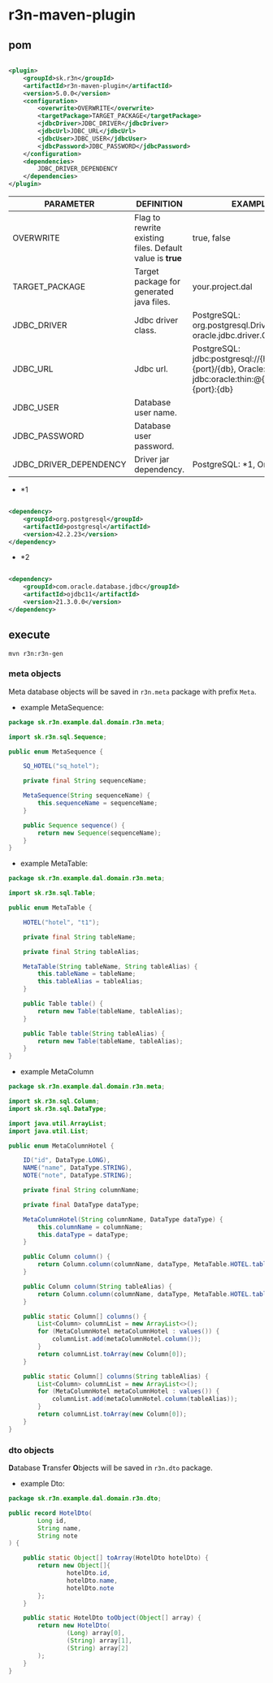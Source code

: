 # r3n-maven-plugin

## pom

```xml

<plugin>
    <groupId>sk.r3n</groupId>
    <artifactId>r3n-maven-plugin</artifactId>
    <version>5.0.0</version>
    <configuration>
        <overwrite>OVERWRITE</overwrite>
        <targetPackage>TARGET_PACKAGE</targetPackage>
        <jdbcDriver>JDBC_DRIVER</jdbcDriver>
        <jdbcUrl>JDBC_URL</jdbcUrl>
        <jdbcUser>JDBC_USER</jdbcUser>
        <jdbcPassword>JDBC_PASSWORD</jdbcPassword>
    </configuration>
    <dependencies>
        JDBC_DRIVER_DEPENDENCY
    </dependencies>
</plugin>
```

|PARAMETER|DEFINITION|EXAMPLE|
|---|---|---|
|OVERWRITE|Flag to rewrite existing files. Default value is **true**|true, false|
|TARGET_PACKAGE|Target package for generated java files.|your.project.dal|
|JDBC_DRIVER|Jdbc driver class.|PostgreSQL: org.postgresql.Driver, Oracle: oracle.jdbc.driver.OracleDriver|
|JDBC_URL|Jdbc url.|PostgreSQL: jdbc:postgresql://{host}:{port}/{db}, Oracle: jdbc:oracle:thin:@{host}:{port}:{db}|
|JDBC_USER|Database user name.||
|JDBC_PASSWORD|Database user password.||
|JDBC_DRIVER_DEPENDENCY|Driver jar dependency.|PostgreSQL: *1, Oracle: *2|

- *1

```xml

<dependency>
    <groupId>org.postgresql</groupId>
    <artifactId>postgresql</artifactId>
    <version>42.2.23</version>
</dependency>
```

- *2

```xml

<dependency>
    <groupId>com.oracle.database.jdbc</groupId>
    <artifactId>ojdbc11</artifactId>
    <version>21.3.0.0</version>
</dependency>
```

## execute

```
mvn r3n:r3n-gen
```

### meta objects

Meta database objects will be saved in `r3n.meta` package with prefix `Meta`.

- example MetaSequence:

```java
package sk.r3n.example.dal.domain.r3n.meta;

import sk.r3n.sql.Sequence;

public enum MetaSequence {

    SQ_HOTEL("sq_hotel");

    private final String sequenceName;

    MetaSequence(String sequenceName) {
        this.sequenceName = sequenceName;
    }

    public Sequence sequence() {
        return new Sequence(sequenceName);
    }
}

```

- example MetaTable:

```java
package sk.r3n.example.dal.domain.r3n.meta;

import sk.r3n.sql.Table;

public enum MetaTable {

    HOTEL("hotel", "t1");

    private final String tableName;

    private final String tableAlias;

    MetaTable(String tableName, String tableAlias) {
        this.tableName = tableName;
        this.tableAlias = tableAlias;
    }

    public Table table() {
        return new Table(tableName, tableAlias);
    }

    public Table table(String tableAlias) {
        return new Table(tableName, tableAlias);
    }
}

```

- example MetaColumn

```java
package sk.r3n.example.dal.domain.r3n.meta;

import sk.r3n.sql.Column;
import sk.r3n.sql.DataType;

import java.util.ArrayList;
import java.util.List;

public enum MetaColumnHotel {

    ID("id", DataType.LONG),
    NAME("name", DataType.STRING),
    NOTE("note", DataType.STRING);

    private final String columnName;

    private final DataType dataType;

    MetaColumnHotel(String columnName, DataType dataType) {
        this.columnName = columnName;
        this.dataType = dataType;
    }

    public Column column() {
        return Column.column(columnName, dataType, MetaTable.HOTEL.table());
    }

    public Column column(String tableAlias) {
        return Column.column(columnName, dataType, MetaTable.HOTEL.table(tableAlias));
    }

    public static Column[] columns() {
        List<Column> columnList = new ArrayList<>();
        for (MetaColumnHotel metaColumnHotel : values()) {
            columnList.add(metaColumnHotel.column());
        }
        return columnList.toArray(new Column[0]);
    }

    public static Column[] columns(String tableAlias) {
        List<Column> columnList = new ArrayList<>();
        for (MetaColumnHotel metaColumnHotel : values()) {
            columnList.add(metaColumnHotel.column(tableAlias));
        }
        return columnList.toArray(new Column[0]);
    }
}

```

### dto objects

**D**atabase **T**ransfer **O**bjects will be saved in `r3n.dto` package.

- example Dto:

```java
package sk.r3n.example.dal.domain.r3n.dto;

public record HotelDto(
        Long id,
        String name,
        String note
) {

    public static Object[] toArray(HotelDto hotelDto) {
        return new Object[]{
                hotelDto.id,
                hotelDto.name,
                hotelDto.note
        };
    }

    public static HotelDto toObject(Object[] array) {
        return new HotelDto(
                (Long) array[0],
                (String) array[1],
                (String) array[2]
        );
    }
}

```
